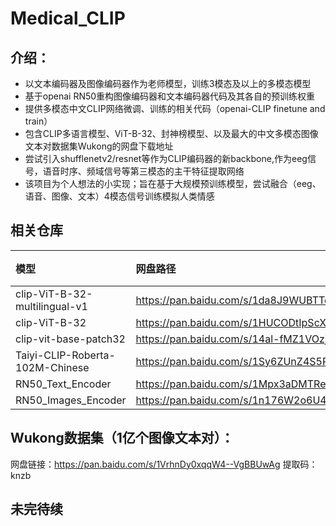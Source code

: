 # Medical_CLIP

## 介绍：

 * 以文本编码器及图像编码器作为老师模型，训练3模态及以上的多模态模型
 * 基于openai RN50重构图像编码器和文本编码器代码及其各自的预训练权重
 * 提供多模态中文CLIP网络微调、训练的相关代码（openai-CLIP finetune and train）
 * 包含CLIP多语言模型、ViT-B-32、封神榜模型、以及最大的中文多模态图像文本对数据集Wukong的网盘下载地址
 * 尝试引入shufflenetv2/resnet等作为CLIP编码器的新backbone,作为eeg信号，语音时序、频域信号等第三模态的主干特征提取网络
 * 该项目为个人想法的小实现；旨在基于大规模预训练模型，尝试融合（eeg、语音、图像、文本）4模态信号训练模拟人类情感


## 相关仓库
| 模型 | 网盘路径 | 提取码 |
| :----- | :----- | :----- |
clip-ViT-B-32-multilingual-v1 | https://pan.baidu.com/s/1da8J9WUBTTePZ0whQqoTKw   | ws3y
clip-ViT-B-32 | https://pan.baidu.com/s/1HUCODtIpScX19P7m8c1cuQ  | 81sb 
clip-vit-base-patch32 | https://pan.baidu.com/s/14al-fMZ1VOzjTJ1FI9d7AQ  | 83wo
Taiyi-CLIP-Roberta-102M-Chinese | https://pan.baidu.com/s/1Sy6ZUnZ4S5P1C-wiOdi4fQ h | skt8 
RN50_Text_Encoder | https://pan.baidu.com/s/1Mpx3aDMTRePcBg5eFcJ26w | ud3f 
RN50_Images_Encoder | https://pan.baidu.com/s/1n176W2o6U4IXjGLljn5YDA  | vozu 

## Wukong数据集（1亿个图像文本对）：
  
  网盘链接：https://pan.baidu.com/s/1VrhnDy0xqqW4--VgBBUwAg 
  提取码：knzb 

## 未完待续

